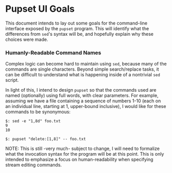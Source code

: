 # Pupset UI Goals

This document intends to lay out some goals for the command-line interface
exposed by the `pupset` program. This will identify what the differences
from `sed`'s syntax will be, and hopefully explain why these choices were
made.

### Humanly-Readable Command Names

Complex logic can become hard to maintain using `sed`, because many of the
commands are single characters. Beyond simple search/replace tasks, it
can be difficult to understand what is happening inside of a nontrivial `sed`
script.

In light of this, I intend to design `pupset` so that the commands used are
named (optionally) using full words, with clear parameters. For example,
assuming we have a file containing a sequence of numbers 1-10 (each on an
individual line, starting at 1, upper-bound inclusive), I would like for these
commands to be synonymous:

```
$: sed -e "1,8d" foo.txt
9
10

$: pupset "delete:[1,8]" -- foo.txt
```

NOTE: This is still -very much- subject to change, I will need to formalize
what the invocation syntax for the program will be at this point. This is
only intended to emphasize a focus on human-readability when specifying
stream editing commands.
